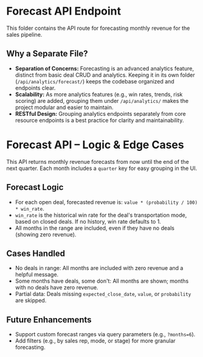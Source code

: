 # Forecast API Endpoint

This folder contains the API route for forecasting monthly revenue for the sales pipeline.

## Why a Separate File?
- **Separation of Concerns:** Forecasting is an advanced analytics feature, distinct from basic deal CRUD and analytics. Keeping it in its own folder (`/api/analytics/forecast/`) keeps the codebase organized and endpoints clear.
- **Scalability:** As more analytics features (e.g., win rates, trends, risk scoring) are added, grouping them under `/api/analytics/` makes the project modular and easier to maintain.
- **RESTful Design:** Grouping analytics endpoints separately from core resource endpoints is a best practice for clarity and maintainability.

# Forecast API – Logic & Edge Cases

This API returns monthly revenue forecasts from now until the end of the next quarter. Each month includes a `quarter` key for easy grouping in the UI.

## Forecast Logic
- For each open deal, forecasted revenue is: `value * (probability / 100) * win_rate`.
- `win_rate` is the historical win rate for the deal's transportation mode, based on closed deals. If no history, win rate defaults to 1.
- All months in the range are included, even if they have no deals (showing zero revenue).

## Cases Handled
- No deals in range: All months are included with zero revenue and a helpful message.
- Some months have deals, some don't: All months are shown; months with no deals have zero revenue.
- Partial data: Deals missing `expected_close_date`, `value`, or `probability` are skipped.

## Future Enhancements
- Support custom forecast ranges via query parameters (e.g., `?months=6`).
- Add filters (e.g., by sales rep, mode, or stage) for more granular forecasting.
